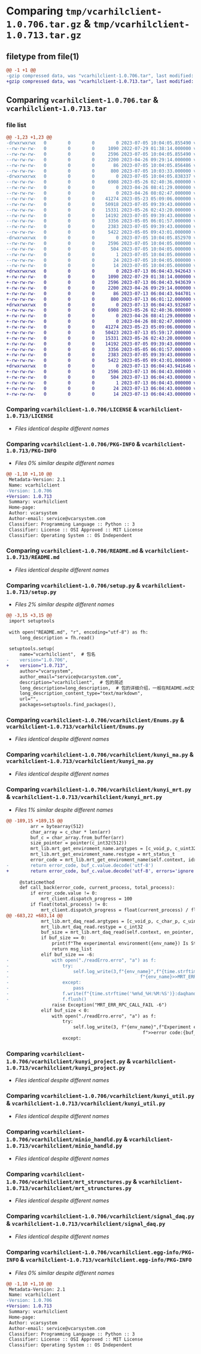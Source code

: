 # Comparing `tmp/vcarhilclient-1.0.706.tar.gz` & `tmp/vcarhilclient-1.0.713.tar.gz`

## filetype from file(1)

```diff
@@ -1 +1 @@
-gzip compressed data, was "vcarhilclient-1.0.706.tar", last modified: Wed Jul  5 10:04:05 2023, max compression
+gzip compressed data, was "vcarhilclient-1.0.713.tar", last modified: Thu Jul 13 06:04:43 2023, max compression
```

## Comparing `vcarhilclient-1.0.706.tar` & `vcarhilclient-1.0.713.tar`

### file list

```diff
@@ -1,23 +1,23 @@
-drwxrwxrwx   0        0        0        0 2023-07-05 10:04:05.855490 vcarhilclient-1.0.706/
--rw-rw-rw-   0        0        0     1090 2022-07-29 01:38:14.000000 vcarhilclient-1.0.706/LICENSE
--rw-rw-rw-   0        0        0     2596 2023-07-05 10:04:05.855490 vcarhilclient-1.0.706/PKG-INFO
--rw-rw-rw-   0        0        0     2200 2023-04-26 09:29:14.000000 vcarhilclient-1.0.706/README.md
--rw-rw-rw-   0        0        0       86 2023-07-05 10:04:05.856486 vcarhilclient-1.0.706/setup.cfg
--rw-rw-rw-   0        0        0      800 2023-07-05 10:03:33.000000 vcarhilclient-1.0.706/setup.py
-drwxrwxrwx   0        0        0        0 2023-07-05 10:04:05.838337 vcarhilclient-1.0.706/vcarhilclient/
--rw-rw-rw-   0        0        0     6908 2023-05-26 02:40:36.000000 vcarhilclient-1.0.706/vcarhilclient/Enums.py
--rw-rw-rw-   0        0        0        0 2023-04-26 08:41:29.000000 vcarhilclient-1.0.706/vcarhilclient/__init__.py
--rw-rw-rw-   0        0        0        0 2023-04-26 08:02:47.000000 vcarhilclient-1.0.706/vcarhilclient/drt_structures.py
--rw-rw-rw-   0        0        0    41274 2023-05-23 05:09:06.000000 vcarhilclient-1.0.706/vcarhilclient/kunyi_ma.py
--rw-rw-rw-   0        0        0    50918 2023-07-05 09:39:43.000000 vcarhilclient-1.0.706/vcarhilclient/kunyi_mrt.py
--rw-rw-rw-   0        0        0    15331 2023-05-26 02:43:20.000000 vcarhilclient-1.0.706/vcarhilclient/kunyi_project.py
--rw-rw-rw-   0        0        0    14192 2023-07-05 09:39:43.000000 vcarhilclient-1.0.706/vcarhilclient/kunyi_util.py
--rw-rw-rw-   0        0        0     3356 2023-05-05 06:01:57.000000 vcarhilclient-1.0.706/vcarhilclient/minio_handld.py
--rw-rw-rw-   0        0        0     2383 2023-07-05 09:39:43.000000 vcarhilclient-1.0.706/vcarhilclient/mrt_strunctures.py
--rw-rw-rw-   0        0        0     5422 2023-05-05 09:43:01.000000 vcarhilclient-1.0.706/vcarhilclient/signal_daq.py
-drwxrwxrwx   0        0        0        0 2023-07-05 10:04:05.852970 vcarhilclient-1.0.706/vcarhilclient.egg-info/
--rw-rw-rw-   0        0        0     2596 2023-07-05 10:04:05.000000 vcarhilclient-1.0.706/vcarhilclient.egg-info/PKG-INFO
--rw-rw-rw-   0        0        0      504 2023-07-05 10:04:05.000000 vcarhilclient-1.0.706/vcarhilclient.egg-info/SOURCES.txt
--rw-rw-rw-   0        0        0        1 2023-07-05 10:04:05.000000 vcarhilclient-1.0.706/vcarhilclient.egg-info/dependency_links.txt
--rw-rw-rw-   0        0        0       24 2023-07-05 10:04:05.000000 vcarhilclient-1.0.706/vcarhilclient.egg-info/requires.txt
--rw-rw-rw-   0        0        0       14 2023-07-05 10:04:05.000000 vcarhilclient-1.0.706/vcarhilclient.egg-info/top_level.txt
+drwxrwxrwx   0        0        0        0 2023-07-13 06:04:43.942643 vcarhilclient-1.0.713/
+-rw-rw-rw-   0        0        0     1090 2022-07-29 01:38:14.000000 vcarhilclient-1.0.713/LICENSE
+-rw-rw-rw-   0        0        0     2596 2023-07-13 06:04:43.943639 vcarhilclient-1.0.713/PKG-INFO
+-rw-rw-rw-   0        0        0     2200 2023-04-26 09:29:14.000000 vcarhilclient-1.0.713/README.md
+-rw-rw-rw-   0        0        0       86 2023-07-13 06:04:43.944701 vcarhilclient-1.0.713/setup.cfg
+-rw-rw-rw-   0        0        0      800 2023-07-13 06:01:12.000000 vcarhilclient-1.0.713/setup.py
+drwxrwxrwx   0        0        0        0 2023-07-13 06:04:43.932687 vcarhilclient-1.0.713/vcarhilclient/
+-rw-rw-rw-   0        0        0     6908 2023-05-26 02:40:36.000000 vcarhilclient-1.0.713/vcarhilclient/Enums.py
+-rw-rw-rw-   0        0        0        0 2023-04-26 08:41:29.000000 vcarhilclient-1.0.713/vcarhilclient/__init__.py
+-rw-rw-rw-   0        0        0        0 2023-04-26 08:02:47.000000 vcarhilclient-1.0.713/vcarhilclient/drt_structures.py
+-rw-rw-rw-   0        0        0    41274 2023-05-23 05:09:06.000000 vcarhilclient-1.0.713/vcarhilclient/kunyi_ma.py
+-rw-rw-rw-   0        0        0    50423 2023-07-13 05:59:17.000000 vcarhilclient-1.0.713/vcarhilclient/kunyi_mrt.py
+-rw-rw-rw-   0        0        0    15331 2023-05-26 02:43:20.000000 vcarhilclient-1.0.713/vcarhilclient/kunyi_project.py
+-rw-rw-rw-   0        0        0    14192 2023-07-05 09:39:43.000000 vcarhilclient-1.0.713/vcarhilclient/kunyi_util.py
+-rw-rw-rw-   0        0        0     3356 2023-05-05 06:01:57.000000 vcarhilclient-1.0.713/vcarhilclient/minio_handld.py
+-rw-rw-rw-   0        0        0     2383 2023-07-05 09:39:43.000000 vcarhilclient-1.0.713/vcarhilclient/mrt_strunctures.py
+-rw-rw-rw-   0        0        0     5422 2023-05-05 09:43:01.000000 vcarhilclient-1.0.713/vcarhilclient/signal_daq.py
+drwxrwxrwx   0        0        0        0 2023-07-13 06:04:43.941646 vcarhilclient-1.0.713/vcarhilclient.egg-info/
+-rw-rw-rw-   0        0        0     2596 2023-07-13 06:04:43.000000 vcarhilclient-1.0.713/vcarhilclient.egg-info/PKG-INFO
+-rw-rw-rw-   0        0        0      504 2023-07-13 06:04:43.000000 vcarhilclient-1.0.713/vcarhilclient.egg-info/SOURCES.txt
+-rw-rw-rw-   0        0        0        1 2023-07-13 06:04:43.000000 vcarhilclient-1.0.713/vcarhilclient.egg-info/dependency_links.txt
+-rw-rw-rw-   0        0        0       24 2023-07-13 06:04:43.000000 vcarhilclient-1.0.713/vcarhilclient.egg-info/requires.txt
+-rw-rw-rw-   0        0        0       14 2023-07-13 06:04:43.000000 vcarhilclient-1.0.713/vcarhilclient.egg-info/top_level.txt
```

### Comparing `vcarhilclient-1.0.706/LICENSE` & `vcarhilclient-1.0.713/LICENSE`

 * *Files identical despite different names*

### Comparing `vcarhilclient-1.0.706/PKG-INFO` & `vcarhilclient-1.0.713/PKG-INFO`

 * *Files 0% similar despite different names*

```diff
@@ -1,10 +1,10 @@
 Metadata-Version: 2.1
 Name: vcarhilclient
-Version: 1.0.706
+Version: 1.0.713
 Summary: vcarhilclient
 Home-page: 
 Author: vcarsystem
 Author-email: service@vcarsystem.com
 Classifier: Programming Language :: Python :: 3
 Classifier: License :: OSI Approved :: MIT License
 Classifier: Operating System :: OS Independent
```

### Comparing `vcarhilclient-1.0.706/README.md` & `vcarhilclient-1.0.713/README.md`

 * *Files identical despite different names*

### Comparing `vcarhilclient-1.0.706/setup.py` & `vcarhilclient-1.0.713/setup.py`

 * *Files 2% similar despite different names*

```diff
@@ -3,15 +3,15 @@
 import setuptools
 
 with open("README.md", "r", encoding="utf-8") as fh:
     long_description = fh.read()
 
 setuptools.setup(
     name="vcarhilclient",  # 包名
-    version="1.0.706",
+    version="1.0.713",
     author="vcarsystem",
     author_email="service@vcarsystem.com",
     description="vcarhilclient",  # 包的简述
     long_description=long_description,  # 包的详细介绍，一般在README.md文件内
     long_description_content_type="text/markdown",
     url="",
     packages=setuptools.find_packages(),
```

### Comparing `vcarhilclient-1.0.706/vcarhilclient/Enums.py` & `vcarhilclient-1.0.713/vcarhilclient/Enums.py`

 * *Files identical despite different names*

### Comparing `vcarhilclient-1.0.706/vcarhilclient/kunyi_ma.py` & `vcarhilclient-1.0.713/vcarhilclient/kunyi_ma.py`

 * *Files identical despite different names*

### Comparing `vcarhilclient-1.0.706/vcarhilclient/kunyi_mrt.py` & `vcarhilclient-1.0.713/vcarhilclient/kunyi_mrt.py`

 * *Files 1% similar despite different names*

```diff
@@ -189,15 +189,15 @@
         arr = bytearray(512)
         char_array = c_char * len(arr)
         buf_c = char_array.from_buffer(arr)
         size_pointer = pointer(c_int32(512))
         mrt_lib.mrt_get_enviroment_name.argtypes = [c_void_p, c_uint32, c_char_p, POINTER(c_int32)]
         mrt_lib.mrt_get_enviroment_name.restype = mrt_status_t
         error_code = mrt_lib.mrt_get_enviroment_name(self.context, idx, buf_c, size_pointer)
-        return error_code, buf_c.value.decode('utf-8')
+        return error_code, buf_c.value.decode('utf-8', errors='ignore')
 
     @staticmethod
     def call_back(error_code, current_process, total_process):
         if error_code.value != 0:
             mrt_client.dispatch_progress = 100
         if float(total_process) != 0:
             mrt_client.dispatch_progress = float(current_process) / float(total_process)
@@ -683,22 +683,14 @@
             mrt_lib.mrt_daq_read.argtypes = [c_void_p, c_char_p, c_uint64, POINTER(POINTER(None))]
             mrt_lib.mrt_daq_read.restype = c_int32
             buf_size = mrt_lib.mrt_daq_read(self.context, en_pointer, c_uint64(daq_handle), msg_pp)
             if buf_size == 0:
                 print(f"The experimental environment({env_name}) Is Starting:{buf_size}")
                 return msg_list
             elif buf_size == -6:
-                with open("./readErro.erro", "a") as f:
-                    try:
-                        self.log_write(3,f"{env_name}",f"{time.strftime('%m%d_%H:%M:%S')}:daqhandle>>{daq_handle},"
-                                                 f"{env_name}>>MRT_ERR_RPC_CALL_FAIL -6\n")
-                    except:
-                        pass
-                    f.write(f"{time.strftime('%m%d_%H:%M:%S')}:daqhandle>>{daq_handle},{env_name}>>MRT_ERR_RPC_CALL_FAIL -6\n")
-                    f.flush()
                 raise Exception("MRT_ERR_RPC_CALL_FAIL -6")
             elif buf_size < 0:
                 with open("./readErro.erro", "a") as f:
                     try:
                         self.log_write(3, f"{env_name}",f"Experiment environment:daqhandle>>{daq_handle},{env_name} "
                                                   f">>error code:{buf_size}\n")
                     except:
```

### Comparing `vcarhilclient-1.0.706/vcarhilclient/kunyi_project.py` & `vcarhilclient-1.0.713/vcarhilclient/kunyi_project.py`

 * *Files identical despite different names*

### Comparing `vcarhilclient-1.0.706/vcarhilclient/kunyi_util.py` & `vcarhilclient-1.0.713/vcarhilclient/kunyi_util.py`

 * *Files identical despite different names*

### Comparing `vcarhilclient-1.0.706/vcarhilclient/minio_handld.py` & `vcarhilclient-1.0.713/vcarhilclient/minio_handld.py`

 * *Files identical despite different names*

### Comparing `vcarhilclient-1.0.706/vcarhilclient/mrt_strunctures.py` & `vcarhilclient-1.0.713/vcarhilclient/mrt_strunctures.py`

 * *Files identical despite different names*

### Comparing `vcarhilclient-1.0.706/vcarhilclient/signal_daq.py` & `vcarhilclient-1.0.713/vcarhilclient/signal_daq.py`

 * *Files identical despite different names*

### Comparing `vcarhilclient-1.0.706/vcarhilclient.egg-info/PKG-INFO` & `vcarhilclient-1.0.713/vcarhilclient.egg-info/PKG-INFO`

 * *Files 0% similar despite different names*

```diff
@@ -1,10 +1,10 @@
 Metadata-Version: 2.1
 Name: vcarhilclient
-Version: 1.0.706
+Version: 1.0.713
 Summary: vcarhilclient
 Home-page: 
 Author: vcarsystem
 Author-email: service@vcarsystem.com
 Classifier: Programming Language :: Python :: 3
 Classifier: License :: OSI Approved :: MIT License
 Classifier: Operating System :: OS Independent
```

